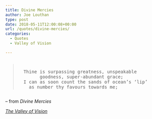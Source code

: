 ```yaml
---
title: Divine Mercies
author: Joe Louthan
type: post
date: 2018-05-11T12:00:08+00:00
url: /quotes/divine-mercies/
categories:
  - Quotes
  - Valley of Vision

---
```

<pre><blockquote>
  Thine is surpassing greatness, unspeakable
        goodness, super-abundant grace;
  I can as soon count the sands of ocean’s ‘lip’
    as number thy favours towards me;
</blockquote></pre>

&#8211; from _Divine Mercies_
  
_<a href="https://www.amazon.com/dp/0851512283/ref=as_li_ss_til?tag=iamlipr-20&camp=0&creative=0&linkCode=as4&creativeASIN=0851512283&adid=0RV78G8G3F5B85VRF6EN&" target="_blank" rel="noopener">The Valley of Vision</a>_